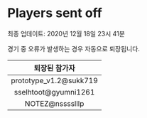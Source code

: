 # Players sent off
최종 업데이트: 2020년 12월 18일 23시 41분


경기 중 오류가 발생하는 경우 자동으로 퇴장됩니다.


| 퇴장된 참가자 |
|:---:|
| prototype_v1.2@sukk719 |
| sselhtoot@gyumni1261 |
| NOTEZ@nsssslllp |